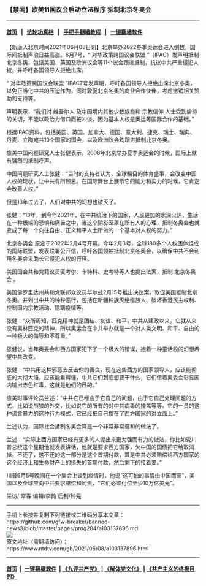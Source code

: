 ### 【禁闻】欧美11国议会启动立法程序 抵制北京冬奥会
------------------------

#### [首页](https://github.com/gfw-breaker/banned-news3/blob/master/README.md) &nbsp;&nbsp;|&nbsp;&nbsp; [法轮功真相](https://github.com/begood0513/basic/blob/master/README.md)  &nbsp;&nbsp;|&nbsp;&nbsp; [手把手翻墙教程](https://github.com/gfw-breaker/guides/wiki)  &nbsp;&nbsp;|&nbsp;&nbsp; [一键翻墙软件](https://github.com/gfw-breaker/nogfw/blob/master/README.md)  



<div><div class="post_content" itemprop="articleBody">
 <p>
  【新唐人北京时间2021年06月08日讯】北京举办2022冬季奥运会进入倒数，国际间抵制声浪日益高涨。6月7号，“
  <ok href="https://www.ntdtv.com/gb/对华政策跨国议会联盟.htm">
   对华政策跨国议会联盟
  </ok>
  ”（IPAC）发声明抵制北京冬奥，包括美国、英国及欧洲议会等11个议会跟进抵制，抗议中共严重侵犯人权，并呼吁各国领导人拒绝出席。
 </p>
 <p>
  “
  <ok href="https://www.ntdtv.com/gb/对华政策跨国议会联盟.htm">
   对华政策跨国议会联盟
  </ok>
  ”IPAC7号发声明，呼吁各国领导人拒绝出席北京冬奥，以免正当化中共的压迫作为，同时敦促北京冬奥的商业合作伙伴，考虑撤销相关赞助和支持等。
 </p>
 <p>
  声明表示，“我们对
  <ok href="https://www.ntdtv.com/gb/维吾尔人.htm">
   维吾尔人
  </ok>
  及中国境内其他少数族裔和
  <ok href="https://www.ntdtv.com/gb/宗教信仰.htm">
   宗教信仰
  </ok>
  人士受到虐待的关切，不能以政治为借口而被冲淡，因为基本人权是奥运等国际合作的基础。”
 </p>
 <p>
  根据IPAC资料，包括美国、英国、加拿大、德国、意大利、捷克、瑞士、瑞典、丹麦、立陶宛共10个国家的国会，以及欧洲议会均跟进抵制北京冬奥。
 </p>
 <p>
  旅美中国问题研究人士张健表示，2008年北京举办夏季奥运会的时候，国际上就有强烈的抵制呼声。
 </p>
 <p>
  中国问题研究人士张健：“当时的支持者认为，全球瞩目的体育盛事，会改变中国人权的现状，让中共有所顾忌。在国际舞台上展示它的能力和实力的时候，它肯定会改善人权。”
 </p>
 <p>
  但是13年过去了，人们对中共的幻想也破灭了。
 </p>
 <p>
  张健：“13年，到今年2021年，在中共统治下的国家，人民更加的水深火热，生活在一种极端的恐惧和痛苦之中，当这个阴影笼罩在所有人的心理，抵制冬奥会也就变成了每一个向往自由、正义和平人士所做的一个基本对人权的努力。”
 </p>
 <p>
  <ok href="https://www.ntdtv.com/gb/北京冬奥会.htm">
   北京冬奥会
  </ok>
  原定于2022年2月4号开幕。今年2月3号，全球180多个人权团体组成的国际联盟，发表联署公开信，呼吁各国领袖抵制北京冬奥会，以确保中共不会利用冬奥会来助长它侵犯人权的行径。
 </p>
 <p>
  美国国会共和党籍议员麦考尔、卡特科、史考特等人也提出法案，抵制
  <ok href="https://www.ntdtv.com/gb/北京冬奥会.htm">
   北京冬奥会
  </ok>
  。
 </p>
 <p>
  美国佛罗里达州共和党联邦众议员华尔兹2月15号推出决议案，敦促美国抵制北京冬奥。并列出中共的种种恶行，包括在新疆种族灭绝维族人、破坏香港民主权利、控制国内宗教活动、隐瞒疫情等。
 </p>
 <p>
  张健：“众所周知，匹克精神就是团结、友谊、和平，中共从建政以来，它就从来没有奥林匹克的精神，所以奥运会在中共举办就是一个对人类文明、和平、自由的一种极大的侮辱和不尊重。”
 </p>
 <p>
  张健说，当年奥委会和西方国家犯下了一个极大的错误，抱着一种童话般的幻想希望中共改变。
 </p>
 <p>
  张健：“中共用这种邪恶去反击你的善良，现在这些西方的国家领导人，应该能彻底的大彻大悟，应该能看得懂，中共它们到底想要干什么，它们借着奥委会彰显国内输出赤色红毒，这就是他们的目的。”
 </p>
 <p>
  旅美时事评论员兰述：“中共它已经由于它自己的问题，由于它自己处理问题的方式，比如说战狼的外交，比如说它的所有的对中共病毒的掩盖等等。它的一贯的这种谎言暴力的这种行为模式，它已经把自己摆在了西方国家的对立面上。”
 </p>
 <p>
  兰述认为，国际社会抵制冬奥会算是一个非常非常温和的做法了。
 </p>
 <p>
  兰述：“实际上西方国家已经有更多的人提出来更为强而有力的做法，你比如说川普总统这个星期他就发表讲话，他就是要求西方国家，欠中国的国债把它给取消掉，不还了，这不还的这一部分是这个首期付款，算是中共必须赔偿给西方国家的这个经济上和生命财产上的损失的首期付款，然后剩下的接着要。”
 </p>
 <p>
  川普6月5号晚间在一个集会上谈到疫情时，他说“这可怕的事情由中国而来”，美国以及全球应向中共要求赔偿和问责，“它们必须付偿至少10万亿美元”。
 </p>
 <p>
  采访/ 常春 编辑/李韵 后制/钟元
 </p>
 <p>
 </p>
 <div class="single_ad">
 </div>
</div>
</div>
<hr/>
手机上长按并复制下列链接或二维码分享本文章：<br/>
https://github.com/gfw-breaker/banned-news3/blob/master/pages/prog204/a103137896.md <br/>
<a href='https://github.com/gfw-breaker/banned-news3/blob/master/pages/prog204/a103137896.md'><img src='https://github.com/gfw-breaker/banned-news3/blob/master/pages/prog204/a103137896.md.png'/></a> <br/>
原文地址（需翻墙访问）：https://www.ntdtv.com/gb/2021/06/08/a103137896.html


------------------------
#### [首页](https://github.com/gfw-breaker/banned-news3/blob/master/README.md) &nbsp;|&nbsp; [一键翻墙软件](https://github.com/gfw-breaker/nogfw/blob/master/README.md) &nbsp;| [《九评共产党》](https://github.com/gfw-breaker/9ping.md/blob/master/README.md#九评之一评共产党是什么) | [《解体党文化》](https://github.com/gfw-breaker/jtdwh.md/blob/master/README.md) | [《共产主义的终极目的》](https://github.com/gfw-breaker/gczydzjmd.md/blob/master/README.md)


<img src='http://gfw-breaker.win/banned-news3/pages/prog204/a103137896.md' width='0px' height='0px'/>